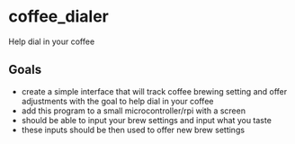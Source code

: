 # coffee_dialer
Help dial in your coffee

## Goals
- create a simple interface that will track coffee brewing setting and offer adjustments with the goal to help dial in your coffee
- add this program to a small microcontroller/rpi with a screen
- should be able to input your brew settings and input what you taste
- these inputs should be then used to offer new brew settings
